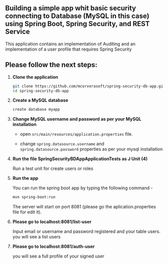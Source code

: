 ## Building a simple app whit basic security connecting to Database (MySQL in this case) using Spring Boot, Spring Security, and REST Service

This application contains an implementation of Auditing and an implementation of a user profile that requires Spring Security

## Please follow the next steps:

1. **Clone the application**

	```bash
	git clone https://github.com/mcorverasoft/spring-security-db-app.git
	cd spring-security-db-app
	```

2. **Create a MySQL database**

	```bash
	create database myapp
	```

3. **Change MySQL username and password as per your MySQL installation**

	+ open `src/main/resources/application.properties` file.

	+ change `spring.datasource.username` and `spring.datasource.password` properties as per your mysql installation


4. **Run the file SpringSecurityBDAppApplicationTests as J Unit (4)**
	
	Run a test unit for create users or roles
	
5. **Run the app**

	You can run the spring boot app by typing the following command -

	```bash
	mvn spring-boot:run
	```
	
	The server will start on port 8081 (please go the aplication.properties file for edit it).
	
6. **Please go to localhost:8081/list-user**
	
	Input email or username and password registered and your table users.
	you will see a list users
	

6. **Please go to localhost:8081/auth-user**

    you will see a full profile of your signed user	
	
	


